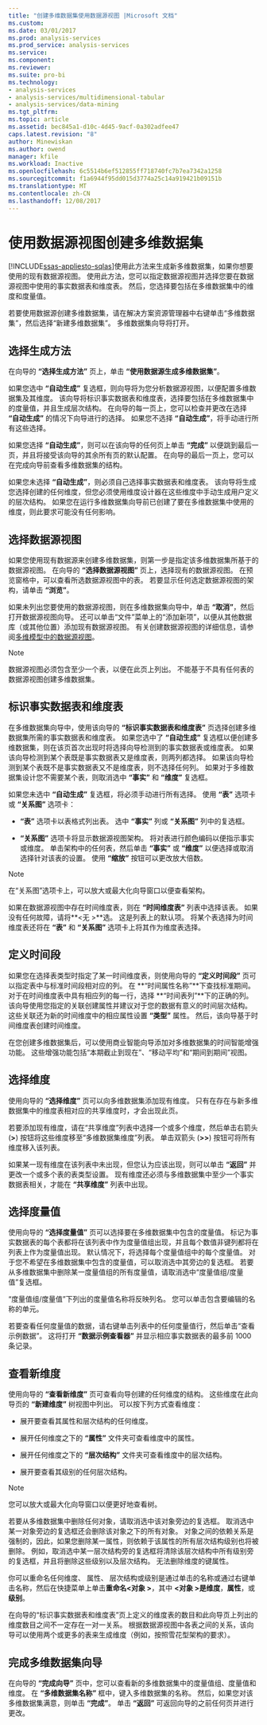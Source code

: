 ```yaml
---
title: "创建多维数据集使用数据源视图 |Microsoft 文档"
ms.custom: 
ms.date: 03/01/2017
ms.prod: analysis-services
ms.prod_service: analysis-services
ms.service: 
ms.component: 
ms.reviewer: 
ms.suite: pro-bi
ms.technology:
- analysis-services
- analysis-services/multidimensional-tabular
- analysis-services/data-mining
ms.tgt_pltfrm: 
ms.topic: article
ms.assetid: bec845a1-d10c-4d45-9acf-0a302adfee47
caps.latest.revision: "8"
author: Minewiskan
ms.author: owend
manager: kfile
ms.workload: Inactive
ms.openlocfilehash: 6c5514b6ef512855ff718740fc7b7ea7342a1258
ms.sourcegitcommit: f1a6944f95dd015d3774a25c14a919421b09151b
ms.translationtype: MT
ms.contentlocale: zh-CN
ms.lasthandoff: 12/08/2017
---
```

# <a name="create-a-cube-using-a-data-source-view"></a>使用数据源视图创建多维数据集
[!INCLUDE[ssas-appliesto-sqlas](../../includes/ssas-appliesto-sqlas.md)]使用此方法来生成新多维数据集，如果你想要使用的现有数据源视图。 使用此方法，您可以指定数据源视图并选择您要在数据源视图中使用的事实数据表和维度表。 然后，您选择要包括在多维数据集中的维度和度量值。  
  
 若要使用数据源创建多维数据集，请在解决方案资源管理器中右键单击“多维数据集”，然后选择“新建多维数据集”。 多维数据集向导将打开。  
  
## <a name="selecting-the-build-method"></a>选择生成方法  
 在向导的 **“选择生成方法”** 页上，单击 **“使用数据源生成多维数据集”**。  
  
 如果您选中 **“自动生成”** 复选框，则向导将为您分析数据源视图，以便配置多维数据集及其维度。 该向导将标识事实数据表和维度表，选择要包括在多维数据集中的度量值，并且生成层次结构。 在向导的每一页上，您可以检查并更改在选择 **“自动生成”** 的情况下向导进行的选择。 如果您不选择 **“自动生成”**，将手动进行所有这些选择。  
  
 如果您选择 **“自动生成”**，则可以在该向导的任何页上单击 **“完成”** 以便跳到最后一页，并且将接受该向导的其余所有页的默认配置。 在向导的最后一页上，您可以在完成向导前查看多维数据集的结构。  
  
 如果您未选择 **“自动生成”**，则必须自己选择事实数据表和维度表。 该向导将生成您选择创建的任何维度，但您必须使用维度设计器在这些维度中手动生成用户定义的层次结构。 如果您在运行多维数据集向导前已创建了要在多维数据集中使用的维度，则此要求可能没有任何影响。  
  
## <a name="selecting-the-data-source-view"></a>选择数据源视图  
 如果您使用现有数据源来创建多维数据集，则第一步是指定该多维数据集所基于的数据源视图。 在向导的 **“选择数据源视图”** 页上，选择现有的数据源视图。 在预览窗格中，可以查看所选数据源视图中的表。 若要显示任何选定数据源视图的架构，请单击 **“浏览”**。  
  
 如果未列出您要使用的数据源视图，则在多维数据集向导中，单击 **“取消”**，然后打开数据源视图向导。 还可以单击“文件”菜单上的“添加新项”，以便从其他数据库（或其他位置）添加现有数据源视图。 有关创建数据源视图的详细信息，请参阅[多维模型中的数据源视图](../../analysis-services/multidimensional-models/data-source-views-in-multidimensional-models.md)。  
  
> [!NOTE]  
>  数据源视图必须包含至少一个表，以便在此页上列出。 不能基于不具有任何表的数据源视图创建多维数据集。  
  
## <a name="identify-fact-and-dimension-tables"></a>标识事实数据表和维度表  
 在多维数据集向导中，使用该向导的 **“标识事实数据表和维度表”** 页选择创建多维数据集所需的事实数据表和维度表。 如果您选中了 **“自动生成”** 复选框以便创建多维数据集，则在该页首次出现时将选择向导检测到的事实数据表或维度表。 如果该向导检测到某个表既是事实数据表又是维度表，则两列都选择。 如果该向导检测到某个表既不是事实数据表又不是维度表，则不选择任何列。 如果对于多维数据集设计您不需要某个表，则取消选中 **“事实”** 和 **“维度”** 复选框。  
  
 如果您未选中 **“自动生成”** 复选框，将必须手动进行所有选择。 使用 **“表”** 选项卡或 **“关系图”** 选项卡：  
  
-   **“表”** 选项卡以表格式列出表。 选中 **“事实”** 列或 **“关系图”** 列中的复选框。  
  
-   **“关系图”** 选项卡将显示数据源视图架构。 将对表进行颜色编码以便指示事实或维度。 单击架构中的任何表，然后单击 **“事实”** 或 **“维度”** 以便选择或取消选择针对该表的设置。 使用 **“缩放”** 按钮可以更改放大倍数。  
  
> [!NOTE]  
>  在“关系图”选项卡上，可以放大或最大化向导窗口以便查看架构。  
  
 如果在数据源视图中存在时间维度表，则在 **“时间维度表”** 列表中选择该表。 如果没有任何故障，请将**\<无 >**选。 这是列表上的默认项。 将某个表选择为时间维度表还将在 **“表”** 和 **“关系图”** 选项卡上将其作为维度表选择。  
  
## <a name="defining-time-periods"></a>定义时间段  
 如果您在选择表类型时指定了某一时间维度表，则使用向导的 **“定义时间段”** 页可以指定表中与标准时间段相对应的列。 在 **“时间属性名称”**下查找标准期间。 对于在时间维度表中具有相应列的每一行，选择 **“时间表列”**下的正确的列。 该向导使用您指定的关联创建属性并建议对于您的数据有意义的时间层次结构。 这些关联还为新的时间维度中的相应属性设置 **“类型”** 属性。 然后，该向导基于时间维度表创建时间维度。  
  
 在您创建多维数据集后，可以使用商业智能向导添加对多维数据集的时间智能增强功能。 这些增强功能包括“本期截止到现在”、“移动平均”和“期间到期间”视图。  
  
## <a name="selecting-dimensions"></a>选择维度  
 使用向导的 **“选择维度”** 页可以向多维数据集添加现有维度。 只有在存在与新多维数据集中的维度表相对应的共享维度时，才会出现此页。  
  
 若要添加现有维度，请在“共享维度”列表中选择一个或多个维度，然后单击右箭头 (**>**) 按钮将这些维度移至“多维数据集维度”列表。 单击双箭头 (**>>**) 按钮可将所有维度移入该列表。  
  
 如果某一现有维度在该列表中未出现，但您认为应该出现，则可以单击 **“返回”** 并更改一个或多个表的表类型设置。 现有维度还必须与多维数据集中至少一个事实数据表相关，才能在 **“共享维度”** 列表中出现。  
  
## <a name="selecting-measures"></a>选择度量值  
 使用向导的 **“选择度量值”** 页可以选择要在多维数据集中包含的度量值。 标记为事实数据表的每个表都将在该列表中作为度量值组出现，并且每个数值非键列都将在列表上作为度量值出现。 默认情况下，将选择每个度量值组中的每个度量值。 对于您不希望在多维数据集中包含的度量值，可以取消选中其旁边的复选框。 若要从多维数据集中删除某一度量值组的所有度量值，请取消选中“度量值组/度量值”复选框。  
  
 “度量值组/度量值”下列出的度量值名称将反映列名。 您可以单击包含要编辑的名称的单元。  
  
 若要查看任何度量值的数据，请右键单击列表中的任何度量值行，然后单击“查看示例数据”。 这将打开 **“数据示例查看器”** 并显示相应事实数据表的最多前 1000 条记录。  
  
## <a name="reviewing-new-dimensions"></a>查看新维度  
 使用向导的 **“查看新维度”** 页可查看向导创建的任何维度的结构。 这些维度在此向导页的 **“新建维度”** 树视图中列出。 可以按下列方式查看维度：  
  
-   展开要查看其属性和层次结构的任何维度。  
  
-   展开任何维度之下的 **“属性”** 文件夹可查看维度中的属性。  
  
-   展开任何维度之下的 **“层次结构”** 文件夹可查看维度中的层次结构。  
  
-   展开要查看其级别的任何层次结构。  
  
> [!NOTE]  
>  您可以放大或最大化向导窗口以便更好地查看树。  
  
 若要从多维数据集中删除任何对象，请取消选中该对象旁边的复选框。 取消选中某一对象旁边的复选框还会删除该对象之下的所有对象。 对象之间的依赖关系是强制的，因此，如果您删除某一属性，则依赖于该属性的所有层次结构级别也将被删除。 例如，取消选中某一层次结构旁的复选框将清除该层次结构中所有级别旁的复选框，并且将删除这些级别以及层次结构。 无法删除维度的键属性。  
  
 你可以重命名任何维度、 属性、 层次结构或级别是通过单击的名称或通过右键单击名称，然后在快捷菜单上单击**重命名\<对象 >**，其中 **\<对象 >**是**维度**，**属性**，或**级别**。  
  
 在向导的“标识事实数据表和维度表”页上定义的维度表的数目和此向导页上列出的维度数目之间不一定存在一对一关系。 根据数据源视图中各表之间的关系，该向导可以使用两个或更多的表来生成维度（例如，按照雪花型架构的要求）。  
  
## <a name="completing-the-cube-wizard"></a>完成多维数据集向导  
 在向导的 **“完成向导”** 页中，您可以查看新的多维数据集中的度量值组、度量值和维度。 在 **“多维数据集名称”** 框中，键入多维数据集的名称。 然后，如果您对该多维数据集满意，则单击 **“完成”**。 单击 **“返回”** 可返回向导的之前任何页并进行更改。  
  
  
